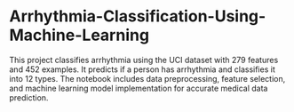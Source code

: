 # Arrhythmia-Classification-Using-Machine-Learning
This project classifies arrhythmia using the UCI dataset with 279 features and 452 examples. It predicts if a person has arrhythmia and classifies it into 12 types. The notebook includes data preprocessing, feature selection, and machine learning model implementation for accurate medical data prediction.
